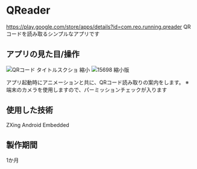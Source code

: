 # QReader
https://play.google.com/store/apps/details?id=com.reo.running.qreader  QRコードを読み取るシンプルなアプリです

## アプリの見た目/操作
![QRコード タイトルスクショ 縮小](https://user-images.githubusercontent.com/65647834/110713222-e79ac900-8244-11eb-9df1-9bf32e5e79e8.jpg)
![15698 縮小版](https://user-images.githubusercontent.com/65647834/110713221-e7023280-8244-11eb-95c7-c023e4a26287.jpg)

アプリ起動時にアニメーションと共に、QRコード読み取りの案内をします。
※端末のカメラを使用しますので、パーミッションチェックが入ります

## 使用した技術
ZXing Android Embedded

## 製作期間
1か月
